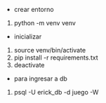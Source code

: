 - crear entorno
1. python -m venv venv

- inicializar
1. source venv/bin/activate
1. pip install -r requirements.txt
1. deactivate

- para ingresar a db
1. psql -U erick_db -d juego -W
